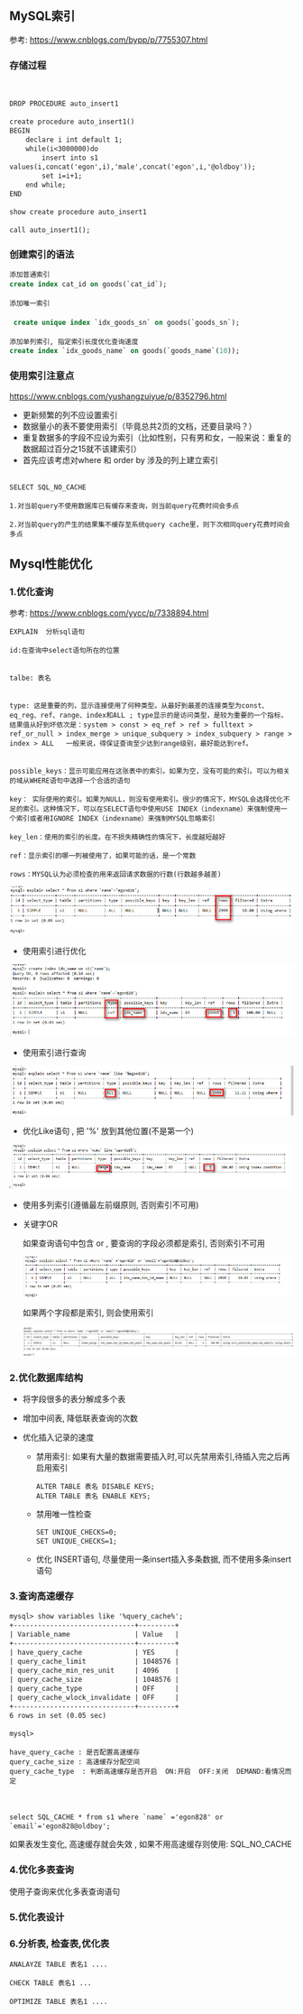 ## MySQL索引

参考: <https://www.cnblogs.com/bypp/p/7755307.html>



### 存储过程

```


DROP PROCEDURE auto_insert1

create procedure auto_insert1()
BEGIN
    declare i int default 1;
    while(i<3000000)do
        insert into s1 values(i,concat('egon',i),'male',concat('egon',i,'@oldboy'));
        set i=i+1;
    end while;
END

show create procedure auto_insert1  

call auto_insert1();
```



### 创建索引的语法

```sql
添加普通索引
create index cat_id on goods(`cat_id`);

添加唯一索引

 create unique index `idx_goods_sn` on goods(`goods_sn`);
 
添加单列索引, 指定索引长度优化查询速度
create index `idx_goods_name` on goods(`goods_name`(10));
```





### 使用索引注意点

<https://www.cnblogs.com/yushangzuiyue/p/8352796.html>

- 更新频繁的列不应设置索引
- 数据量小的表不要使用索引（毕竟总共2页的文档，还要目录吗？）
- 重复数据多的字段不应设为索引（比如性别，只有男和女，一般来说：重复的数据超过百分之15就不该建索引）
- 首先应该考虑对where 和 order by 涉及的列上建立索引



```

SELECT SQL_NO_CACHE  

1.对当前query不使用数据库已有缓存来查询，则当前query花费时间会多点

2.对当前query的产生的结果集不缓存至系统query cache里，则下次相同query花费时间会多点
```






## Mysql性能优化



### 1.优化查询

参考: <https://www.cnblogs.com/yycc/p/7338894.html>

```
EXPLAIN  分析sql语句

id:在查询中select语句所在的位置


talbe: 表名


type: 这是重要的列，显示连接使用了何种类型。从最好到最差的连接类型为const、eq_reg、ref、range、index和ALL ; type显示的是访问类型，是较为重要的一个指标，结果值从好到坏依次是：system > const > eq_ref > ref > fulltext > ref_or_null > index_merge > unique_subquery > index_subquery > range > index > ALL   一般来说，得保证查询至少达到range级别，最好能达到ref。


possible_keys：显示可能应用在这张表中的索引。如果为空，没有可能的索引。可以为相关的域从WHERE语句中选择一个合适的语句

key： 实际使用的索引。如果为NULL，则没有使用索引。很少的情况下，MYSQL会选择优化不足的索引。这种情况下，可以在SELECT语句中使用USE INDEX（indexname）来强制使用一个索引或者用IGNORE INDEX（indexname）来强制MYSQL忽略索引

key_len：使用的索引的长度。在不损失精确性的情况下，长度越短越好

ref：显示索引的哪一列被使用了，如果可能的话，是一个常数

rows：MYSQL认为必须检查的用来返回请求数据的行数(行数越多越差)

```



![](./imgs/explain的使用.jpg)



- 使用索引进行优化

![](./imgs/使用索引进行优化之后.jpg)





- 使用索引进行查询

![](./imgs/Like导致索引失效.jpg)



- 优化Like语句  , 把 '%' 放到其他位置(不是第一个)

![](./imgs/优化Like语句使索引可用.jpg)





- 使用多列索引(遵循最左前缀原则, 否则索引不可用)



- 关键字OR

  如果查询语句中包含  or , 要查询的字段必须都是索引, 否则索引不可用

  ![](./imgs/OR导致索引不可用.jpg)

   如果两个字段都是索引, 则会使用索引

  ![](./imgs/优化OR语句.jpg)



### 2.优化数据库结构



- 将字段很多的表分解成多个表

- 增加中间表, 降低联表查询的次数

- 优化插入记录的速度

  - 禁用索引: 如果有大量的数据需要插入时,可以先禁用索引,待插入完之后再启用索引

    ```
    ALTER TABLE 表名 DISABLE KEYS;
    ALTER TABLE 表名 ENABLE KEYS;
    ```

  - 禁用唯一性检查

    ```
    SET UNIQUE_CHECKS=0;
    SET UNIQUE_CHECKS=1;
    ```

  - 优化 INSERT语句, 尽量使用一条insert插入多条数据, 而不使用多条insert语句

    



### 3.查询高速缓存

```
mysql> show variables like '%query_cache%';
+------------------------------+---------+
| Variable_name                | Value   |
+------------------------------+---------+
| have_query_cache             | YES     |
| query_cache_limit            | 1048576 |
| query_cache_min_res_unit     | 4096    |
| query_cache_size             | 1048576 |
| query_cache_type             | OFF     |
| query_cache_wlock_invalidate | OFF     |
+------------------------------+---------+
6 rows in set (0.05 sec)

mysql> 

have_query_cache : 是否配置高速缓存
query_cache_size : 高速缓存分配空间
query_cache_type  : 判断高速缓存是否开启  ON:开启  OFF:关闭  DEMAND:看情况而定



select SQL_CACHE * from s1 where `name` ='egon828' or `email`='egon828@oldboy';
```



如果表发生变化, 高速缓存就会失效 ,  如果不用高速缓存则使用: SQL_NO_CACHE







### 4.优化多表查询

使用子查询来优化多表查询语句



### 5.优化表设计



### 6.分析表, 检查表,优化表

```
ANALAYZE TABLE 表名1 ....

CHECK TABLE 表名1 ...

OPTIMIZE TABLE 表名1 ....

```



